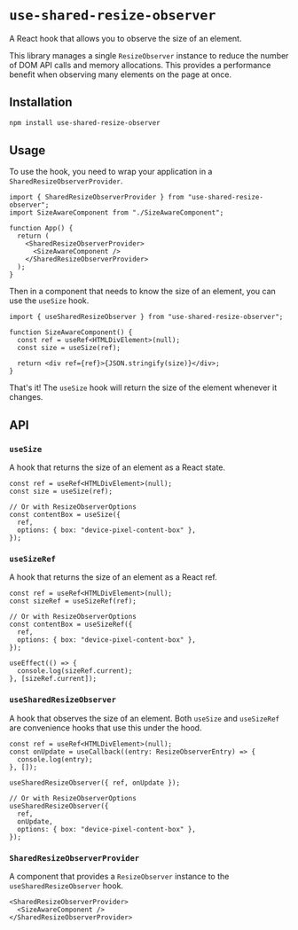# `use-shared-resize-observer`

A React hook that allows you to observe the size of an element.

This library manages a single `ResizeObserver` instance to reduce the number of DOM API calls and memory allocations.
This provides a performance benefit when observing many elements on the page at once.

## Installation

```bash
npm install use-shared-resize-observer
```

## Usage

To use the hook, you need to wrap your application in a `SharedResizeObserverProvider`.

```tsx
import { SharedResizeObserverProvider } from "use-shared-resize-observer";
import SizeAwareComponent from "./SizeAwareComponent";

function App() {
  return (
    <SharedResizeObserverProvider>
      <SizeAwareComponent />
    </SharedResizeObserverProvider>
  );
}
```

Then in a component that needs to know the size of an element, you can use the `useSize` hook.

```tsx
import { useSharedResizeObserver } from "use-shared-resize-observer";

function SizeAwareComponent() {
  const ref = useRef<HTMLDivElement>(null);
  const size = useSize(ref);

  return <div ref={ref}>{JSON.stringify(size)}</div>;
}
```

That's it! The `useSize` hook will return the size of the element whenever it changes.

## API

### `useSize`

A hook that returns the size of an element as a React state.

```tsx
const ref = useRef<HTMLDivElement>(null);
const size = useSize(ref);

// Or with ResizeObserverOptions
const contentBox = useSize({
  ref,
  options: { box: "device-pixel-content-box" },
});
```

### `useSizeRef`

A hook that returns the size of an element as a React ref.

```tsx
const ref = useRef<HTMLDivElement>(null);
const sizeRef = useSizeRef(ref);

// Or with ResizeObserverOptions
const contentBox = useSizeRef({
  ref,
  options: { box: "device-pixel-content-box" },
});

useEffect(() => {
  console.log(sizeRef.current);
}, [sizeRef.current]);
```

### `useSharedResizeObserver`

A hook that observes the size of an element.
Both `useSize` and `useSizeRef` are convenience hooks that use this under the hood.

```tsx
const ref = useRef<HTMLDivElement>(null);
const onUpdate = useCallback((entry: ResizeObserverEntry) => {
  console.log(entry);
}, []);

useSharedResizeObserver({ ref, onUpdate });

// Or with ResizeObserverOptions
useSharedResizeObserver({
  ref,
  onUpdate,
  options: { box: "device-pixel-content-box" },
});
```

### `SharedResizeObserverProvider`

A component that provides a `ResizeObserver` instance to the `useSharedResizeObserver` hook.

```tsx
<SharedResizeObserverProvider>
  <SizeAwareComponent />
</SharedResizeObserverProvider>
```
